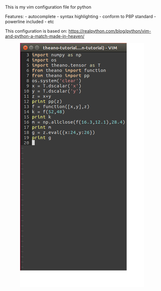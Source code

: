 This is my vim configuration file for python

Features: - autocomplete
	  - syntax highlighting
          - conform to P8P standard
          - powerline included
          - etc

This configuration is based on: https://realpython.com/blog/python/vim-and-python-a-match-made-in-heaven/


<p align="center">
  <img src=https://raw.githubusercontent.com/abkoesdw/vim/master/vim_ss.png?raw=true" alt="vim ss"/>
</p>

